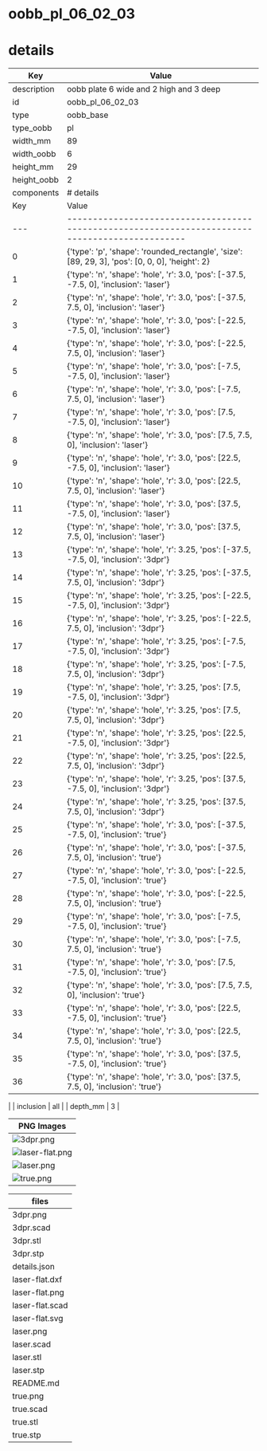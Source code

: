 # oobb_pl_06_02_03
# details
| Key         | Value                                                                                                                                                                                                                                                                                                                                                                                                                                                                                                                                                                                                                                                                                                                                                                                                                                                                                                                                                                                                                                                                                                                                                                                                                                                                                                                                                                                                                                                                                                                                                                                                                                                                                                                                                                                                                                                                                                                                                                                                                                                                                                                                                                                                                                                                                                                                                                                                                                                                                                                                                                                                                                                                                                                                                                                                                                                                                                                                                                                                                                                                                                                                                                                                                                                                                                                                                                     |
| ----------- | ------------------------------------------------------------------------------------------------------------------------------------------------------------------------------------------------------------------------------------------------------------------------------------------------------------------------------------------------------------------------------------------------------------------------------------------------------------------------------------------------------------------------------------------------------------------------------------------------------------------------------------------------------------------------------------------------------------------------------------------------------------------------------------------------------------------------------------------------------------------------------------------------------------------------------------------------------------------------------------------------------------------------------------------------------------------------------------------------------------------------------------------------------------------------------------------------------------------------------------------------------------------------------------------------------------------------------------------------------------------------------------------------------------------------------------------------------------------------------------------------------------------------------------------------------------------------------------------------------------------------------------------------------------------------------------------------------------------------------------------------------------------------------------------------------------------------------------------------------------------------------------------------------------------------------------------------------------------------------------------------------------------------------------------------------------------------------------------------------------------------------------------------------------------------------------------------------------------------------------------------------------------------------------------------------------------------------------------------------------------------------------------------------------------------------------------------------------------------------------------------------------------------------------------------------------------------------------------------------------------------------------------------------------------------------------------------------------------------------------------------------------------------------------------------------------------------------------------------------------------------------------------------------------------------------------------------------------------------------------------------------------------------------------------------------------------------------------------------------------------------------------------------------------------------------------------------------------------------------------------------------------------------------------------------------------------------------------------------------------------------- |
| description | oobb plate 6 wide and 2 high and 3 deep                                                                                                                                                                                                                                                                                                                                                                                                                                                                                                                                                                                                                                                                                                                                                                                                                                                                                                                                                                                                                                                                                                                                                                                                                                                                                                                                                                                                                                                                                                                                                                                                                                                                                                                                                                                                                                                                                                                                                                                                                                                                                                                                                                                                                                                                                                                                                                                                                                                                                                                                                                                                                                                                                                                                                                                                                                                                                                                                                                                                                                                                                                                                                                                                                                                                                                                                   |
| id          | oobb_pl_06_02_03                                                                                                                                                                                                                                                                                                                                                                                                                                                                                                                                                                                                                                                                                                                                                                                                                                                                                                                                                                                                                                                                                                                                                                                                                                                                                                                                                                                                                                                                                                                                                                                                                                                                                                                                                                                                                                                                                                                                                                                                                                                                                                                                                                                                                                                                                                                                                                                                                                                                                                                                                                                                                                                                                                                                                                                                                                                                                                                                                                                                                                                                                                                                                                                                                                                                                                                                                          |
| type        | oobb_base                                                                                                                                                                                                                                                                                                                                                                                                                                                                                                                                                                                                                                                                                                                                                                                                                                                                                                                                                                                                                                                                                                                                                                                                                                                                                                                                                                                                                                                                                                                                                                                                                                                                                                                                                                                                                                                                                                                                                                                                                                                                                                                                                                                                                                                                                                                                                                                                                                                                                                                                                                                                                                                                                                                                                                                                                                                                                                                                                                                                                                                                                                                                                                                                                                                                                                                                                                 |
| type_oobb   | pl                                                                                                                                                                                                                                                                                                                                                                                                                                                                                                                                                                                                                                                                                                                                                                                                                                                                                                                                                                                                                                                                                                                                                                                                                                                                                                                                                                                                                                                                                                                                                                                                                                                                                                                                                                                                                                                                                                                                                                                                                                                                                                                                                                                                                                                                                                                                                                                                                                                                                                                                                                                                                                                                                                                                                                                                                                                                                                                                                                                                                                                                                                                                                                                                                                                                                                                                                                        |
| width_mm    | 89                                                                                                                                                                                                                                                                                                                                                                                                                                                                                                                                                                                                                                                                                                                                                                                                                                                                                                                                                                                                                                                                                                                                                                                                                                                                                                                                                                                                                                                                                                                                                                                                                                                                                                                                                                                                                                                                                                                                                                                                                                                                                                                                                                                                                                                                                                                                                                                                                                                                                                                                                                                                                                                                                                                                                                                                                                                                                                                                                                                                                                                                                                                                                                                                                                                                                                                                                                        |
| width_oobb  | 6                                                                                                                                                                                                                                                                                                                                                                                                                                                                                                                                                                                                                                                                                                                                                                                                                                                                                                                                                                                                                                                                                                                                                                                                                                                                                                                                                                                                                                                                                                                                                                                                                                                                                                                                                                                                                                                                                                                                                                                                                                                                                                                                                                                                                                                                                                                                                                                                                                                                                                                                                                                                                                                                                                                                                                                                                                                                                                                                                                                                                                                                                                                                                                                                                                                                                                                                                                         |
| height_mm   | 29                                                                                                                                                                                                                                                                                                                                                                                                                                                                                                                                                                                                                                                                                                                                                                                                                                                                                                                                                                                                                                                                                                                                                                                                                                                                                                                                                                                                                                                                                                                                                                                                                                                                                                                                                                                                                                                                                                                                                                                                                                                                                                                                                                                                                                                                                                                                                                                                                                                                                                                                                                                                                                                                                                                                                                                                                                                                                                                                                                                                                                                                                                                                                                                                                                                                                                                                                                        |
| height_oobb | 2                                                                                                                                                                                                                                                                                                                                                                                                                                                                                                                                                                                                                                                                                                                                                                                                                                                                                                                                                                                                                                                                                                                                                                                                                                                                                                                                                                                                                                                                                                                                                                                                                                                                                                                                                                                                                                                                                                                                                                                                                                                                                                                                                                                                                                                                                                                                                                                                                                                                                                                                                                                                                                                                                                                                                                                                                                                                                                                                                                                                                                                                                                                                                                                                                                                                                                                                                                         |
| components  | # details
| Key | Value                                                                                           |
| --- | ----------------------------------------------------------------------------------------------- |
| 0   | {'type': 'p', 'shape': 'rounded_rectangle', 'size': [89, 29, 3], 'pos': [0, 0, 0], 'height': 2} |
| 1   | {'type': 'n', 'shape': 'hole', 'r': 3.0, 'pos': [-37.5, -7.5, 0], 'inclusion': 'laser'}         |
| 2   | {'type': 'n', 'shape': 'hole', 'r': 3.0, 'pos': [-37.5, 7.5, 0], 'inclusion': 'laser'}          |
| 3   | {'type': 'n', 'shape': 'hole', 'r': 3.0, 'pos': [-22.5, -7.5, 0], 'inclusion': 'laser'}         |
| 4   | {'type': 'n', 'shape': 'hole', 'r': 3.0, 'pos': [-22.5, 7.5, 0], 'inclusion': 'laser'}          |
| 5   | {'type': 'n', 'shape': 'hole', 'r': 3.0, 'pos': [-7.5, -7.5, 0], 'inclusion': 'laser'}          |
| 6   | {'type': 'n', 'shape': 'hole', 'r': 3.0, 'pos': [-7.5, 7.5, 0], 'inclusion': 'laser'}           |
| 7   | {'type': 'n', 'shape': 'hole', 'r': 3.0, 'pos': [7.5, -7.5, 0], 'inclusion': 'laser'}           |
| 8   | {'type': 'n', 'shape': 'hole', 'r': 3.0, 'pos': [7.5, 7.5, 0], 'inclusion': 'laser'}            |
| 9   | {'type': 'n', 'shape': 'hole', 'r': 3.0, 'pos': [22.5, -7.5, 0], 'inclusion': 'laser'}          |
| 10  | {'type': 'n', 'shape': 'hole', 'r': 3.0, 'pos': [22.5, 7.5, 0], 'inclusion': 'laser'}           |
| 11  | {'type': 'n', 'shape': 'hole', 'r': 3.0, 'pos': [37.5, -7.5, 0], 'inclusion': 'laser'}          |
| 12  | {'type': 'n', 'shape': 'hole', 'r': 3.0, 'pos': [37.5, 7.5, 0], 'inclusion': 'laser'}           |
| 13  | {'type': 'n', 'shape': 'hole', 'r': 3.25, 'pos': [-37.5, -7.5, 0], 'inclusion': '3dpr'}         |
| 14  | {'type': 'n', 'shape': 'hole', 'r': 3.25, 'pos': [-37.5, 7.5, 0], 'inclusion': '3dpr'}          |
| 15  | {'type': 'n', 'shape': 'hole', 'r': 3.25, 'pos': [-22.5, -7.5, 0], 'inclusion': '3dpr'}         |
| 16  | {'type': 'n', 'shape': 'hole', 'r': 3.25, 'pos': [-22.5, 7.5, 0], 'inclusion': '3dpr'}          |
| 17  | {'type': 'n', 'shape': 'hole', 'r': 3.25, 'pos': [-7.5, -7.5, 0], 'inclusion': '3dpr'}          |
| 18  | {'type': 'n', 'shape': 'hole', 'r': 3.25, 'pos': [-7.5, 7.5, 0], 'inclusion': '3dpr'}           |
| 19  | {'type': 'n', 'shape': 'hole', 'r': 3.25, 'pos': [7.5, -7.5, 0], 'inclusion': '3dpr'}           |
| 20  | {'type': 'n', 'shape': 'hole', 'r': 3.25, 'pos': [7.5, 7.5, 0], 'inclusion': '3dpr'}            |
| 21  | {'type': 'n', 'shape': 'hole', 'r': 3.25, 'pos': [22.5, -7.5, 0], 'inclusion': '3dpr'}          |
| 22  | {'type': 'n', 'shape': 'hole', 'r': 3.25, 'pos': [22.5, 7.5, 0], 'inclusion': '3dpr'}           |
| 23  | {'type': 'n', 'shape': 'hole', 'r': 3.25, 'pos': [37.5, -7.5, 0], 'inclusion': '3dpr'}          |
| 24  | {'type': 'n', 'shape': 'hole', 'r': 3.25, 'pos': [37.5, 7.5, 0], 'inclusion': '3dpr'}           |
| 25  | {'type': 'n', 'shape': 'hole', 'r': 3.0, 'pos': [-37.5, -7.5, 0], 'inclusion': 'true'}          |
| 26  | {'type': 'n', 'shape': 'hole', 'r': 3.0, 'pos': [-37.5, 7.5, 0], 'inclusion': 'true'}           |
| 27  | {'type': 'n', 'shape': 'hole', 'r': 3.0, 'pos': [-22.5, -7.5, 0], 'inclusion': 'true'}          |
| 28  | {'type': 'n', 'shape': 'hole', 'r': 3.0, 'pos': [-22.5, 7.5, 0], 'inclusion': 'true'}           |
| 29  | {'type': 'n', 'shape': 'hole', 'r': 3.0, 'pos': [-7.5, -7.5, 0], 'inclusion': 'true'}           |
| 30  | {'type': 'n', 'shape': 'hole', 'r': 3.0, 'pos': [-7.5, 7.5, 0], 'inclusion': 'true'}            |
| 31  | {'type': 'n', 'shape': 'hole', 'r': 3.0, 'pos': [7.5, -7.5, 0], 'inclusion': 'true'}            |
| 32  | {'type': 'n', 'shape': 'hole', 'r': 3.0, 'pos': [7.5, 7.5, 0], 'inclusion': 'true'}             |
| 33  | {'type': 'n', 'shape': 'hole', 'r': 3.0, 'pos': [22.5, -7.5, 0], 'inclusion': 'true'}           |
| 34  | {'type': 'n', 'shape': 'hole', 'r': 3.0, 'pos': [22.5, 7.5, 0], 'inclusion': 'true'}            |
| 35  | {'type': 'n', 'shape': 'hole', 'r': 3.0, 'pos': [37.5, -7.5, 0], 'inclusion': 'true'}           |
| 36  | {'type': 'n', 'shape': 'hole', 'r': 3.0, 'pos': [37.5, 7.5, 0], 'inclusion': 'true'}            |
 |
| inclusion   | all                                                                                                                                                                                                                                                                                                                                                                                                                                                                                                                                                                                                                                                                                                                                                                                                                                                                                                                                                                                                                                                                                                                                                                                                                                                                                                                                                                                                                                                                                                                                                                                                                                                                                                                                                                                                                                                                                                                                                                                                                                                                                                                                                                                                                                                                                                                                                                                                                                                                                                                                                                                                                                                                                                                                                                                                                                                                                                                                                                                                                                                                                                                                                                                                                                                                                                                                                                       |
| depth_mm    | 3                                                                                                                                                                                                                                                                                                                                                                                                                                                                                                                                                                                                                                                                                                                                                                                                                                                                                                                                                                                                                                                                                                                                                                                                                                                                                                                                                                                                                                                                                                                                                                                                                                                                                                                                                                                                                                                                                                                                                                                                                                                                                                                                                                                                                                                                                                                                                                                                                                                                                                                                                                                                                                                                                                                                                                                                                                                                                                                                                                                                                                                                                                                                                                                                                                                                                                                                                                         |

| PNG Images |
| --- |
| ![3dpr.png](3dpr.png) |
| ![laser-flat.png](laser-flat.png) |
| ![laser.png](laser.png) |
| ![true.png](true.png) |


| files |
| --- |
| 3dpr.png |
| 3dpr.scad |
| 3dpr.stl |
| 3dpr.stp |
| details.json |
| laser-flat.dxf |
| laser-flat.png |
| laser-flat.scad |
| laser-flat.svg |
| laser.png |
| laser.scad |
| laser.stl |
| laser.stp |
| README.md |
| true.png |
| true.scad |
| true.stl |
| true.stp |
